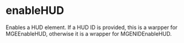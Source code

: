 # enableHUD

Enables a HUD element. If a HUD ID is provided, this is a warpper for MGEEnableHUD, otherwise it is a wrapper for MGENIDEnableHUD.
